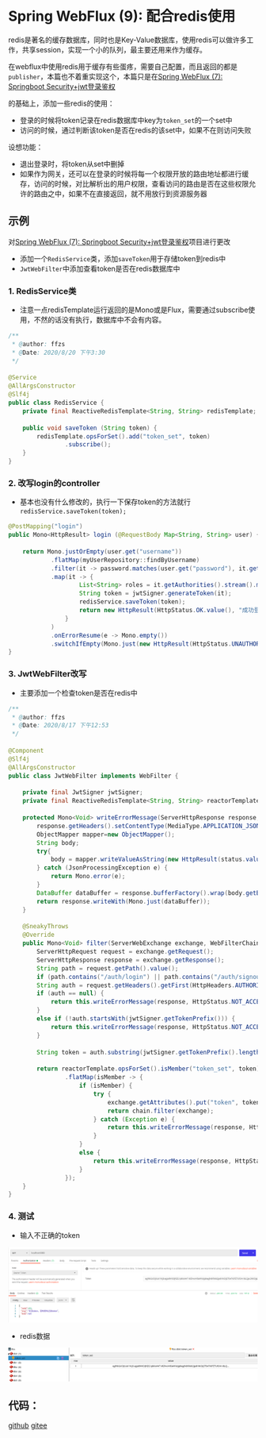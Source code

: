 # Spring WebFlux (9):  配合redis使用

redis是著名的缓存数据库，同时也是Key-Value数据库，使用redis可以做许多工作，共享session，实现一个小的队列，最主要还用来作为缓存。

在webflux中使用redis用于缓存有些蛋疼，需要自己配置，而且返回的都是`publisher`，本篇也不着重实现这个，本篇只是在[Spring WebFlux (7): Springboot Security+jwt登录鉴权](https://blog.csdn.net/tonydz0523/article/details/108065025)

的基础上，添加一些redis的使用：

+ 登录的时候将token记录在redis数据库中key为`token_set`的一个set中
+ 访问的时候，通过判断该token是否在redis的该set中，如果不在则访问失败

设想功能：

+ 退出登录时，将token从set中删掉
+ 如果作为网关，还可以在登录的时候将每一个权限开放的路由地址都进行缓存，访问的时候，对比解析出的用户权限，查看访问的路由是否在这些权限允许的路由之中，如果不在直接返回，就不用放行到资源服务器

## 示例

对[Spring WebFlux (7): Springboot Security+jwt登录鉴权](https://blog.csdn.net/tonydz0523/article/details/108065025)项目进行更改

+ 添加一个`RedisService`类，添加`saveToken`用于存储token到redis中
+ `JwtWebFilter`中添加查看token是否在redis数据库中

### 1. RedisService类

+ 注意一点redisTemplate运行返回的是Mono或是Flux，需要通过subscribe使用，不然的话没有执行，数据库中不会有内容。

```java
/**
 * @author: ffzs
 * @Date: 2020/8/20 下午3:30
 */

@Service
@AllArgsConstructor
@Slf4j
public class RedisService {
    private final ReactiveRedisTemplate<String, String> redisTemplate;

    public void saveToken (String token) {
        redisTemplate.opsForSet().add("token_set", token)
                .subscribe();
    }
}
```

### 2.  改写login的controller

+ 基本也没有什么修改的，执行一下保存token的方法就行`redisService.saveToken(token);`

```java
@PostMapping("login")
public Mono<HttpResult> login (@RequestBody Map<String, String> user) {

    return Mono.justOrEmpty(user.get("username"))
            .flatMap(myUserRepository::findByUsername)
            .filter(it -> password.matches(user.get("password"), it.getPassword()))
            .map(it -> {
                    List<String> roles = it.getAuthorities().stream().map(GrantedAuthority::getAuthority).collect(Collectors.toList());
                    String token = jwtSigner.generateToken(it);
                    redisService.saveToken(token);
                    return new HttpResult(HttpStatus.OK.value(), "成功登录", new LoginResponse(it.getUsername(), roles.toString(), token));
                }
            )
            .onErrorResume(e -> Mono.empty())
            .switchIfEmpty(Mono.just(new HttpResult(HttpStatus.UNAUTHORIZED.value(), "登录失败", null)));
}
```

### 3.  JwtWebFilter改写

+ 主要添加一个检查token是否在redis中

```java
/**
 * @author: ffzs
 * @Date: 2020/8/17 下午12:53
 */

@Component
@Slf4j
@AllArgsConstructor
public class JwtWebFilter implements WebFilter {

    private final JwtSigner jwtSigner;
    private final ReactiveRedisTemplate<String, String> reactorTemplate;

    protected Mono<Void> writeErrorMessage(ServerHttpResponse response, HttpStatus status, String msg) {
        response.getHeaders().setContentType(MediaType.APPLICATION_JSON);
        ObjectMapper mapper=new ObjectMapper();
        String body;
        try{
            body = mapper.writeValueAsString(new HttpResult(status.value(), msg, null));
        } catch (JsonProcessingException e) {
            return Mono.error(e);
        }
        DataBuffer dataBuffer = response.bufferFactory().wrap(body.getBytes(StandardCharsets.UTF_8));
        return response.writeWith(Mono.just(dataBuffer));
    }

    @SneakyThrows
    @Override
    public Mono<Void> filter(ServerWebExchange exchange, WebFilterChain chain) {
        ServerHttpRequest request = exchange.getRequest();
        ServerHttpResponse response = exchange.getResponse();
        String path = request.getPath().value();
        if (path.contains("/auth/login") || path.contains("/auth/signout")) return chain.filter(exchange);
        String auth = request.getHeaders().getFirst(HttpHeaders.AUTHORIZATION);
        if (auth == null) {
            return this.writeErrorMessage(response, HttpStatus.NOT_ACCEPTABLE, "没有携带token");
        }
        else if (!auth.startsWith(jwtSigner.getTokenPrefix())) {
            return this.writeErrorMessage(response, HttpStatus.NOT_ACCEPTABLE, "token 没有以" + jwtSigner.getTokenPrefix() + "开始");
        }

        String token = auth.substring(jwtSigner.getTokenPrefix().length());

        return reactorTemplate.opsForSet().isMember("token_set", token)
                .flatMap(isMember -> {
                    if (isMember) {
                        try {
                            exchange.getAttributes().put("token", token);
                            return chain.filter(exchange);
                        } catch (Exception e) {
                            return this.writeErrorMessage(response, HttpStatus.INTERNAL_SERVER_ERROR, e.getMessage());
                        }
                    }
                    else {
                        return this.writeErrorMessage(response, HttpStatus.UNAUTHORIZED, "非法token，没有发布过改token");
                    }
                });
    }
}
```

### 4. 测试

+ 输入不正确的token

![image-20200820182009359](README.assets/image-20200820182009359.png)

+ redis数据

![image-20200820182115463](README.assets/image-20200820182115463.png)



## 代码：

[github](https://github.com/ffzs/webflux_jwt_redis)
[gitee](https://gitee.com/ffzs/webflux_jwt_redis)